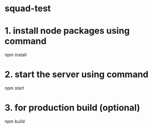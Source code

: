 # squad-test
# 1. install node packages using command
npm install
# 2. start the server using  command
npm start
# 3. for production build (optional)
npm build
